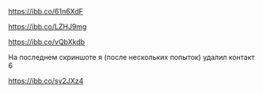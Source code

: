 https://ibb.co/61n6XdF

https://ibb.co/LZHJ9mg

https://ibb.co/vQbXkdb

На последнем скриншоте я (после нескольких попыток) удалил контакт 6

https://ibb.co/sy2JXz4
